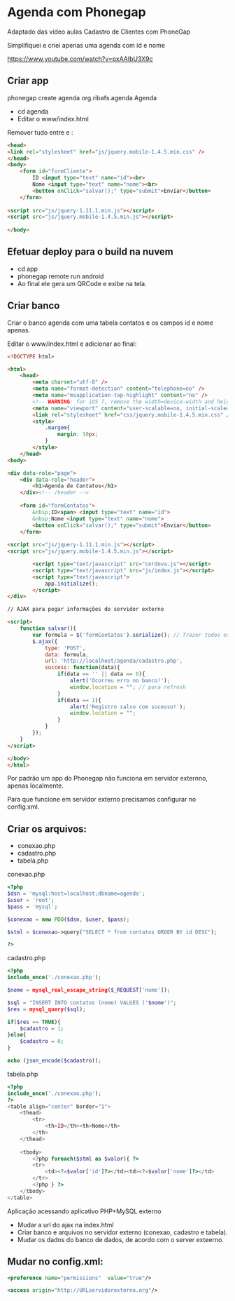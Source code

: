 # Agenda com Phonegap

Adaptado das vídeo aulas
Cadastro de Clientes com PhoneGap

Simplifiquei e criei apenas uma agenda com id e nome

https://www.youtube.com/watch?v=pxAAIbU3X9c

## Criar app

phonegap create agenda org.ribafs.agenda Agenda

- cd agenda
- Editar o www/index.html

Remover tudo entre <body> e </body>:
```html
<head>
<link rel="stylesheet" href="js/jquery.mobile-1.4.5.min.css" />
</head>
<body>
	<form id="formCliente">
		ID <input type="text" name="id"><br>
		Nome <input type="text" name="nome"><br>
		<button onClick="salvar();" type="submit">Enviar</button>
	</form>
	
<script src="js/jquery-1.11.1.min.js"></script>
<script src="js/jquery.mobile-1.4.5.min.js"></script>
	
</body>
```
## Efetuar deploy para o build na nuvem
- cd app
- phonegap remote run android
- Ao final ele gera um QRCode e exibe na tela.

## Criar banco
Criar o banco agenda com uma tabela contatos e os campos id e nome apenas.

Editar o www/index.html e adicionar ao final:
```html
<!DOCTYPE html>

<html>
    <head>
        <meta charset="utf-8" />
        <meta name="format-detection" content="telephone=no" />
        <meta name="msapplication-tap-highlight" content="no" />
        <!-- WARNING: for iOS 7, remove the width=device-width and height=device-height attributes. See https://issues.apache.org/jira/browse/CB-4323 -->
		<meta name="viewport" content="user-scalable=no, initial-scale=1, maximum-scale=1, minimum-scale=1, width=device-width, height=device-height, target-densitydpi=device-dpi" />
		<link rel="stylesheet" href="css/jquery.mobile-1.4.5.min.css" />
		<style>
			.margem{
				margin: 10px;
			}
		</style>
	</head>
<body>

<div data-role="page">
	<div data-role="header">
		<h1>Agenda de Contatos</h1>
	</div><!-- /header -->
	
	<form id="formContatos">
		&nbsp;ID<span> <input type="text" name="id">
		&nbsp;Nome <input type="text" name="nome">
		<button onClick="salvar();" type="submit">Enviar</button>
	</form>
	
<script src="js/jquery-1.11.1.min.js"></script>
<script src="js/jquery.mobile-1.4.5.min.js"></script>

        <script type="text/javascript" src="cordova.js"></script>
        <script type="text/javascript" src="js/index.js"></script>
        <script type="text/javascript">
            app.initialize();
        </script>	
</div>		

// AJAX para pegar informações do servidor externo

<script>
	function salvar(){
		var formula = $('formContatos').serialize(); // Trazer todos os campos do form para a variável formula
		$.ajax({
			type: 'POST',
			data: formula,
			url: 'http://localhost/agenda/cadastro.php',
			success: function(data){
				if(data == '' || data == 0){
					alert('Ocorreu erro no banco!');
					window.location = ""; // para refresh
				}
				if(data == 1){
					alert('Registro salvo com sucesso!');
					window.location = "";
				}				
			}
		});
	}
</script>

</body>
</html>
```
Por padrão um app do Phonegap não funciona em servidor externno, apenas localmente.

Para que funcione em servidor externo precisamos configurar no config.xml.

## Criar os arquivos:

- conexao.php
- cadastro.php
- tabela.php

conexao.php
```php
<?php
$dsn = 'mysql:host=localhost;dbname=agenda';
$user = 'root';
$pass = 'mysql';

$conexao = new PDO($dsn, $user, $pass);

$stml = $conexao->query("SELECT * from contatos ORDER BY id DESC");

?>
```
cadastro.php

```php
<?php
include_once('./conexao.php');

$nome = mysql_real_escape_string($_REQUEST['nome']);

$sql = "INSERT INTO contatos (nome) VALUES ('$nome')";
$res = mysql_query($sql);

if($res == TRUE){
	$cadastro = 1;
}else{
	$cadastro = 0;
}

echo (json_encode($cadastro));
```

tabela.php
```php
<?php
include_once('./conexao.php');
?>
<table align="center" border="1">
	<thead>
		<tr>
			<th>ID</th><th>Nome</th>
		</th>
	</thead>
	
	<tbody>
		<?php foreach($stml as $valor){ ?>
		<tr>
			<td><?=$valor['id']?></td><td><?=$valor['nome']?></td>
		</tr>
		<?php } ?>
	</tbody>
</table>
```
Aplicação acessando aplicativo PHP+MySQL externo

- Mudar a url do ajax na index.html
- Criar banco e arquivos no servidor externo (conexao, cadastro e tabela).
- Mudar os dados do banco de dados, de acordo com o server exteerno.

## Mudar no config.xml:
```xml
<preference name="permissions"	value="true"/>

<access origin="http://URLservidorexterno.org"/>
```


